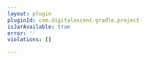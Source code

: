 ```yaml
---
layout: plugin
pluginId: com.digitalascent.gradle.project
isJarAvailable: true
error: ''
violations: []

---
```

